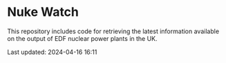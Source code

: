 # Nuke Watch

This repository includes code for retrieving the latest information available on the output of EDF nuclear power plants in the UK.

Last updated: 2024-04-16 16:11